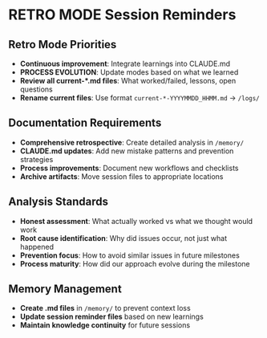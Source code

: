 # RETRO MODE Session Reminders

## Retro Mode Priorities
- **Continuous improvement**: Integrate learnings into CLAUDE.md
- **PROCESS EVOLUTION**: Update modes based on what we learned
- **Review all current-*.md files**: What worked/failed, lessons, open questions
- **Rename current files**: Use format `current-*-YYYYMMDD_HHMM.md` → `/logs/`

## Documentation Requirements
- **Comprehensive retrospective**: Create detailed analysis in `/memory/`
- **CLAUDE.md updates**: Add new mistake patterns and prevention strategies
- **Process improvements**: Document new workflows and checklists
- **Archive artifacts**: Move session files to appropriate locations

## Analysis Standards
- **Honest assessment**: What actually worked vs what we thought would work
- **Root cause identification**: Why did issues occur, not just what happened
- **Prevention focus**: How to avoid similar issues in future milestones
- **Process maturity**: How did our approach evolve during the milestone

## Memory Management
- **Create .md files** in `/memory/` to prevent context loss
- **Update session reminder files** based on new learnings
- **Maintain knowledge continuity** for future sessions